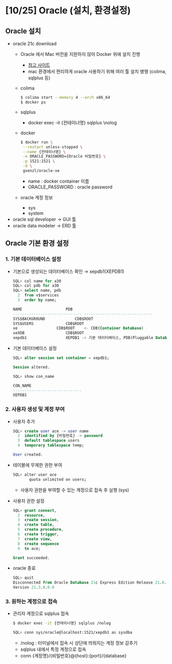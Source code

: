 # [10/25] Oracle (설치, 환경설정)

## Oracle 설치

- oracle 21c download
    - Oracle 에서 Mac 버전을 지원하지 않아 Docker 위에 설치 진행
        - [참고 사이트](https://velog.io/@devsaza/M1-M2-Mac-OS%EC%97%90%EC%84%9C-Oracle-DB-%EC%82%AC%EC%9A%A9%ED%95%98%EA%B8%B0#colima-%EC%84%A4%EC%B9%98)
        - mac 환경에서 편리하게 oracle 사용하기 위해 여러 툴 설치 병행 (colima, sqlplus 등)
    - colima

        ```bash
        $ colima start --memory 4 --arch x86_64
        $ docker ps
        ```

    - sqlplus
        - docker exec -it {컨테이너명} sqlplus \nolog
    - docker

        ```bash
        $ docker run \
         --restart unless-stopped \
         --name {컨테이너명} \
         -e ORACLE_PASSWORD={Oracle 비밀번호} \
         -p 1521:1521 \
         -d \
         gvenzl/oracle-xe
        ```

        - name : docker container 이름
        - ORACLE_PASSWORD : oracle password
    - oracle 계정 정보
        - sys
        - system
- oracle sql developer → GUI 툴
- oracle data modeler → ERD 툴

## Oracle 기본 환경 설정

### 1. 기본 데이터베이스 설정

- 기본으로 생성되는 데이터베이스 확인 → xepdb1(XEPDB1)

    ```sql
    SQL> col name for a30
    SQL> col pdb for a30
    SQL> select name, pdb
      2  from v$services
      3  order by name;
    
    NAME			       PDB
    ------------------------------ ------------------------------
    SYS$BACKGROUND		       CDB$ROOT
    SYS$USERS		       CDB$ROOT
    xe			       CDB$ROOT    <- CDB(Container Database)
    xeXDB			       CDB$ROOT
    xepdb1			       XEPDB1 -> 기본 데이터베이스, PDB(Pluggable Database), 우리가 사용할 DB
    ```

- 기본 데이터베이스 설정

    ```sql
    SQL> alter session set container = xepdb1;
    
    Session altered.
    
    SQL> show con_name
    
    CON_NAME
    ------------------------------
    XEPDB1
    ```


### 2. 사용자 생성 및 계정 부여

- 사용자 추가

    ```sql
    SQL> create user ace -> user name
      2  identified by {비밀번호} -> password
      3  default tablespace users
      4  temporary tablespace temp;
    
    User created.
    ```

- 테이블에 무제한 권한 부여

    ```bash
    SQL> alter user ace
           quota unlimited on users;
    ```

    - 사용자 권한을 부여할 수 있는 계정으로 접속 후 실행 (sys)
- 사용자 권한 설정

    ```sql
    SQL> grant connect,
      2  resource,  
      3  create session,
      4  create table,
      5  create procedure,
      6  create trigger,
      7  create view,
      8  create sequence
      9  to ace;
    
    Grant succeeded.
    ```

- oracle 종료

    ```sql
    SQL> quit
    Disconnected from Oracle Database 21c Express Edition Release 21.0.0.0.0 - Production
    Version 21.3.0.0.0
    ```


### 3. 원하는 계정으로 접속

- 관리자 계정으로 sqlplus 접속

    ```bash
    $ docker exec -it {컨테이너명} sqlplus /nolog
    
    SQL> conn sys/oracle@localhost:1521/xepdb1 as sysdba
    ```

    - /nolog : 터미널에서 접속 시 상단에 띄워지는 계정 정보 감추기
    - sqlplus 내에서 특정 계정으로 접속
    - conn {계정명}/{비밀번호}@{host}:{port}/{database}
